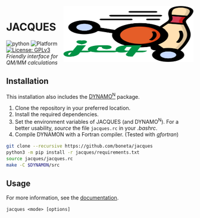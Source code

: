 <img width="350" height="150" src="./docs/jacques_logo.svg" align="right" />

# JACQUES

![python](https://img.shields.io/badge/python-3-red.svg)
![Platform](https://img.shields.io/badge/platform-linux-lightgrey.svg)
[![License: GPLv3](https://img.shields.io/badge/license-GPLv3-blue.svg)](https://www.gnu.org/licenses/gpl-3.0) \
*Friendly interface for QM/MM calculations*

## Installation
This installation also includes the [DYNAMO<sup>N</sup>](https://github.com/boneta/dynamon) package.

1. Clone the repository in your preferred location.
2. Install the required dependencies.
3. Set the environment variables of JACQUES (and DYNAMO<sup>N</sup>). For a better usability, *source* the file `jacques.rc` in your *.bashrc*.
4. Compile DYNAMON with a Fortran compiler. (Tested with *gfortran*)

```bash
git clone --recursive https://github.com/boneta/jacques
python3 -m pip install -r jacques/requirements.txt
source jacques/jacques.rc
make -C $DYNAMON/src
```

## Usage
For more information, see the [documentation](./docs/README.md).
```
jacques <mode> [options]
```
